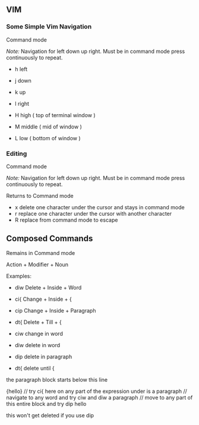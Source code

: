 ## VIM

### Some Simple Vim Navigation

Command mode

*Note:* Navigation for left down up right.  Must be in command mode press continuously to repeat.

* h left
* j down
* k up
* l right

* H high ( top of terminal window )
* M middle ( mid of window )
* L low ( bottom of window )



### Editing

Command mode

*Note:* Navigation for left down up right.  Must be in command mode press continuously to repeat.

Returns to Command mode

* x delete one character under the cursor and stays in command mode
* r replace one character under the cursor with another character
* R replace from command mode to escape

## Composed Commands

Remains in Command mode

Action + Modifier + Noun

Examples:

* diw Delete + Inside + Word
* ci{ Change + Inside + {
* cip Change + Inside + Paragraph
* dt{ Delete + Till + {

* ciw change in word
* diw delete in word
* dip delete in paragraph
* dt{ delete until {

the paragraph block starts below this line

{hello} // try ci{ here on any part of the expression
	under is a paragraph // navigate to any word and try ciw and diw
	a paragraph // move to any part of this entire block and try dip
hello

this won't get deleted if you use dip
